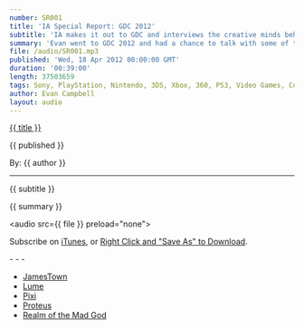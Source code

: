 ```yaml
---
number: SR001
title: 'IA Special Report: GDC 2012'
subtitle: 'IA makes it out to GDC and interviews the creative minds behind JamesTown, Lume, Pixi, Proteus, and Realm of the Mad God!'
summary: 'Evan went to GDC 2012 and had a chance to talk with some of the Developers attending the IGF; Tim Ambrogi from Final Form Games, maker of JamesTown. Katherine Bidwell from State of Play Games, maker of Lume. Sean Chan and Lim Ee Siang, students at Digipen University, makers of Pixi. Ed Key, maker of Proteus. Willem Rosenthal from Wild Shadow Studios, makers of Realm of the Mad God.'
file: /audio/SR001.mp3
published: 'Wed, 18 Apr 2012 00:00:00 GMT'
duration: '00:39:00'
length: 37503659
tags: Sony, PlayStation, Nintendo, 3DS, Xbox, 360, PS3, Video Games, Comics, games, Indestructible Art, JamesTown, Lume, Pixie, Proteus, Realm of the Mad God, Final Form Games, State of Play, Digipen, Wild Shadow Studios, GDC, Steam, Valve
author: Evan Campbell
layout: audio
---
```


<a href="../episodes/{{ number }}.html" class='postTitleLink'><p class='postTitle'>{{ title }}</p></a>
<p class='postPublished'>{{ published }}</p>
<p class='postAuthor'>By: {{ author }}</p>
<hr>
{{ subtitle }}  
  
{{ summary }}  

<audio src={{ file }} preload="none"></audio>
<p class='subLinks'>Subscribe on <a href='http://bit.ly/iapodcast'>iTunes</a>, or <a href={{ file }}>Right Click and "Save As" to Download</a>.</p>
- - -

* [JamesTown](http://www.finalformgames.com/)  
* [Lume](http://www.stateofplaygames.com/)  
* [Pixi](https://www.digipen.edu/?id=1170&proj=24633)  
* [Proteus](http://www.visitproteus.com/)  
* [Realm of the Mad God](http://www.realmofthemadgod.com/)  